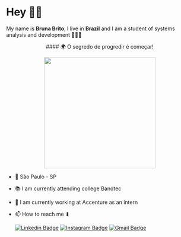 # Hey 👋🏼

  
My name is **Bruna Brito**, I live in **Brazil** and I am a student of systems analysis and development 👩🏻‍💻

<p align="center">
#### 🌍 O segredo de progredir é começar!
</p>

<p align="center">
<img width=300px src="https://ik.imagekit.io/6f1ildbfl1k/wp-content/uploads/2020/05/04.png">
</p>

- 📍 São Paulo - SP
- 📚 I am currently attending college Bandtec
- 💜 I am currently working at Accenture as an intern
- 📫 How to reach me ⬇

     [![Linkedin Badge](https://img.shields.io/badge/-Bruna_Brito-FF1493?style=flat-square&logo=Linkedin&logoColor=white&link=https://www.linkedin.com/in/bruna-brito-b036071a0/)](https://www.linkedin.com/in/bruna-brito-b036071a0/) [![Instagram Badge](https://img.shields.io/badge/-Bruna_Brito-FF1493?style=flat-square&logo=Instagram&logoColor=white&link=https://instagram.com/brunabrito5?igshid=wu6txd9eq10p)](https://instagram.com/brunabrito5?igshid=wu6txd9eq10p) [![Gmail Badge](https://img.shields.io/badge/-Bruna_Brito-FF1493?style=flat-square&logo=Gmail&logoColor=white&link=mailto:bruna.mbrito98@gmail.com)](mailto:bruna.mbrito98@gmail.com)
